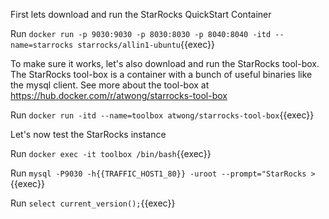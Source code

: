 
First lets download and run the StarRocks QuickStart Container

Run `docker run -p 9030:9030 -p 8030:8030 -p 8040:8040 -itd --name=starrocks starrocks/allin1-ubuntu`{{exec}}

To make sure it works, let's also download and run the StarRocks tool-box.  The StarRocks tool-box is a container with a bunch of useful binaries like the mysql client.  See more about the tool-box at https://hub.docker.com/r/atwong/starrocks-tool-box

Run `docker run -itd --name=toolbox atwong/starrocks-tool-box`{{exec}}

Let's now test the StarRocks instance

Run `docker exec -it toolbox /bin/bash`{{exec}}

Run `mysql -P9030 -h{{TRAFFIC_HOST1_80}} -uroot --prompt="StarRocks >`{{exec}}

Run `select current_version();`{{exec}}




